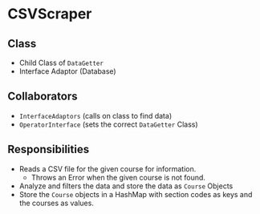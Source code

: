 # CSVScraper

## Class
* Child Class of `DataGetter`
* Interface Adaptor (Database)

## Collaborators
* `InterfaceAdaptors` (calls on class to find data)
* `OperatorInterface` (sets the correct `DataGetter` Class)

## Responsibilities
* Reads a CSV file for the given course for information.
  * Throws an Error when the given course is not found.
* Analyze and filters the data and store the data as `Course` Objects
* Store the `Course` objects in a HashMap with section codes as keys and the 
  courses as values.
